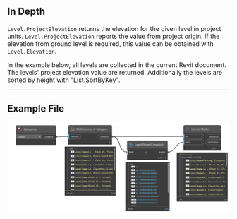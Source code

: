 ## In Depth
`Level.ProjectElevation` returns the elevation for the given level in project units. `Level.ProjectElevation` reports the value from project origin. If the elevation from ground level is required, this value can be obtained with `Level.Elevation`.

In the example below, all levels are collected in the current Revit document. The levels' project elevation value are returned. Additionally the levels are sorted by height with "List.SortByKey".
___
## Example File

![Level.ProjectElevation](./Revit.Elements.Level.ProjectElevation_img.jpg)